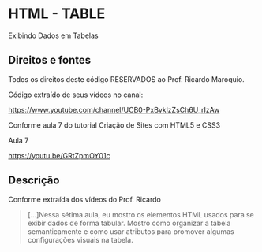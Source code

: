 # HTML - TABLE
Exibindo Dados em Tabelas

## Direitos e fontes

Todos os direitos deste código RESERVADOS ao Prof. Ricardo Maroquio.

Código extraído de seus vídeos no canal:

https://www.youtube.com/channel/UCB0-PxBvklzZsCh6U_rIzAw

Conforme aula 7 do tutorial Criação de Sites com HTML5 e CSS3

Aula 7

https://youtu.be/GRtZpmOY01c

## Descrição
Conforme extraída dos vídeos do Prof. Ricardo

>[...]Nessa sétima aula, eu mostro os elementos HTML usados para se exibir dados de forma tabular. Mostro como organizar a tabela semanticamente e como usar atributos para promover algumas configurações visuais na tabela. 

